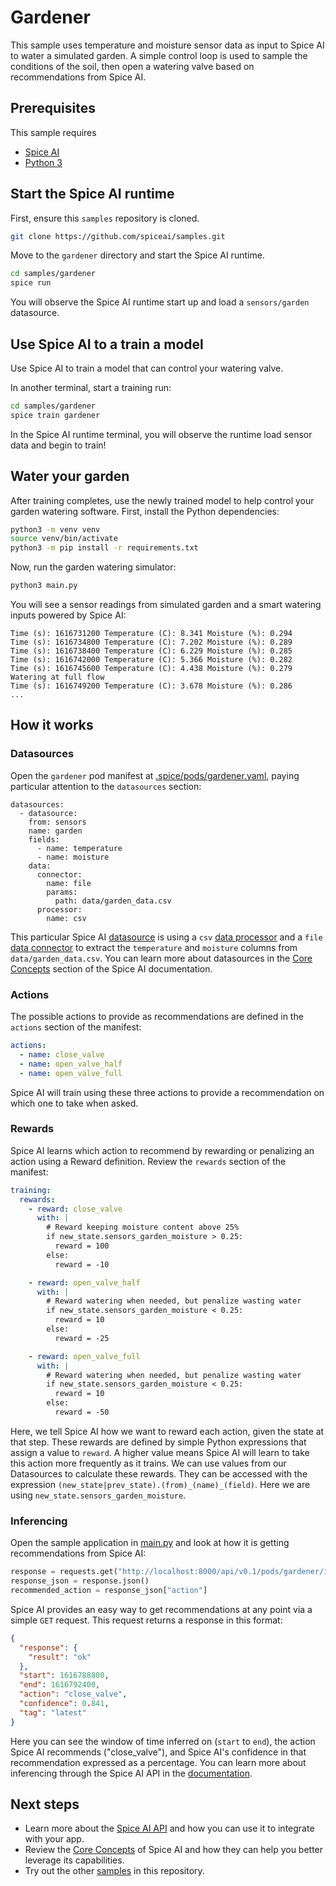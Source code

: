 # Gardener

This sample uses temperature and moisture sensor data as input to Spice AI to water a simulated garden.  A simple control loop is used to sample the conditions of the soil, then open a watering valve based on recommendations from Spice AI.

## Prerequisites

This sample requires

- [Spice AI](https://crispy-dollop-c329115a.pages.github.io/#/install)
- [Python 3](https://www.python.org/downloads/)

## Start the Spice AI runtime

First, ensure this `samples` repository is cloned.

```bash
git clone https://github.com/spiceai/samples.git
```

Move to the `gardener` directory and start the Spice AI runtime.

```bash
cd samples/gardener
spice run
```

You will observe the Spice AI runtime start up and load a `sensors/garden` datasource. 

## Use Spice AI to a train a model

Use Spice AI to train a model that can control your watering valve.

In another terminal, start a training run:

```bash
cd samples/gardener
spice train gardener
```

In the Spice AI runtime terminal, you will observe the runtime load sensor data and begin to train!

## Water your garden

After training completes, use the newly trained model to help control your garden watering software.  First, install the Python dependencies:

```bash
python3 -m venv venv
source venv/bin/activate
python3 -m pip install -r requirements.txt
```

Now, run the garden watering simulator:

```bash
python3 main.py
```

You will see a sensor readings from simulated garden and a smart watering inputs powered by Spice AI: 

```
Time (s): 1616731200 Temperature (C): 8.341 Moisture (%): 0.294
Time (s): 1616734800 Temperature (C): 7.202 Moisture (%): 0.289
Time (s): 1616738400 Temperature (C): 6.229 Moisture (%): 0.285
Time (s): 1616742000 Temperature (C): 5.366 Moisture (%): 0.282
Time (s): 1616745600 Temperature (C): 4.438 Moisture (%): 0.279
Watering at full flow
Time (s): 1616749200 Temperature (C): 3.678 Moisture (%): 0.286
...
```

## How it works

### Datasources

Open the `gardener` pod manifest at [.spice/pods/gardener.yaml](.spice/pods/gardener.yaml), paying particular attention to the `datasources` section:

```
datasources:
  - datasource:
    from: sensors
    name: garden
    fields:
      - name: temperature
      - name: moisture
    data:
      connector:
        name: file
        params:
          path: data/garden_data.csv
      processor:
        name: csv
```

This particular Spice AI [datasource](https://crispy-dollop-c329115a.pages.github.io/#/concepts/README?id=datasource) is using a `csv` [data processor](https://crispy-dollop-c329115a.pages.github.io/#/concepts/README?id=data-processor) and a `file` [data connector](https://crispy-dollop-c329115a.pages.github.io/#/concepts/README?id=data-connector) to extract the `temperature` and `moisture` columns from `data/garden_data.csv`.  You can learn more about datasources in the [Core Concepts](https://crispy-dollop-c329115a.pages.github.io/#/concepts/README) section of the Spice AI documentation.


### Actions

The possible actions to provide as recommendations are defined in the `actions` section of the manifest:

```yaml
actions:
  - name: close_valve
  - name: open_valve_half
  - name: open_valve_full
```

Spice AI will train using these three actions to provide a recommendation on which one to take when asked.

### Rewards

Spice AI learns which action to recommend by rewarding or penalizing an action using a Reward definition. Review the `rewards` section of the manifest:

```yaml
training:
  rewards:
    - reward: close_valve
      with: |
        # Reward keeping moisture content above 25%
        if new_state.sensors_garden_moisture > 0.25:
          reward = 100
        else:
          reward = -10

    - reward: open_valve_half
      with: |
        # Reward watering when needed, but penalize wasting water
        if new_state.sensors_garden_moisture < 0.25:
          reward = 10
        else:
          reward = -25

    - reward: open_valve_full
      with: |
        # Reward watering when needed, but penalize wasting water
        if new_state.sensors_garden_moisture < 0.25:
          reward = 10
        else:
          reward = -50
```

Here, we tell Spice AI how we want to reward each action, given the state at that step. These rewards are defined by simple Python expressions that assign a value to `reward`. A higher value means Spice AI will learn to take this action more frequently as it trains. We can use values from our Datasources to calculate these rewards. They can be accessed with the expression `(new_state|prev_state).(from)_(name)_(field)`. Here we are using `new_state.sensors_garden_moisture`.

### Inferencing

Open the sample application in [main.py](main.py) and look at how it is getting recommendations from Spice AI:

```python
response = requests.get("http://localhost:8000/api/v0.1/pods/gardener/inference")
response_json = response.json()
recommended_action = response_json["action"]
```

Spice AI provides an easy way to get recommendations at any point via a simple `GET` request.  This request returns a response in this format:

```json
{
  "response": {
    "result": "ok"
  },
  "start": 1616788800,
  "end": 1616792400,
  "action": "close_valve",
  "confidence": 0.841,
  "tag": "latest"
}
```

Here you can see the window of time inferred on (`start` to `end`), the action Spice AI recommends ("close_valve"), and Spice AI's confidence in that recommendation expressed as a percentage.  You can learn more about inferencing through the Spice AI API in the [documentation](https://crispy-dollop-c329115a.pages.github.io/#/api/README?id=api).

## Next steps

- Learn more about the [Spice AI API](https://crispy-dollop-c329115a.pages.github.io/#/api/README?id=api) and how you can use it to integrate with your app.
- Review the [Core Concepts](https://crispy-dollop-c329115a.pages.github.io/#/concepts/README) of Spice AI and how they can help you better leverage its capabilities.
- Try out the other [samples](../README.md) in this repository.
